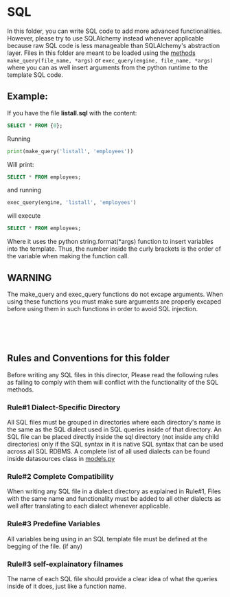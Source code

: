 # SQL

In this folder, you can write SQL code to add more advanced functionalities. However, please try to use SQLAlchemy instead whenever applicable because raw SQL code is less manageable than SQLAlchemy's abstraction layer. Files in this folder are meant to be loaded using the [methods](/reflector/methods.py) ```make_query(file_name, *args)``` or ```exec_query(engine, file_name, *args)``` where you can as well insert arguments from the python runtime to the template SQL code. 

## Example:
If you have the file **listall.sql** with the content:
```SQL
SELECT * FROM {0};
```
Running 
```py
print(make_query('listall', 'employees'))
```
Will print:
```SQL
SELECT * FROM employees;
```
and running 
```py
exec_query(engine, 'listall', 'employees')
```
will execute
```SQL
SELECT * FROM employees;
```

Where it uses the python string.format(*args) function to insert variables into the template.
Thus, the number inside the curly brackets is the order of the variable when making the function call.

## **WARNING**

The make_query and exec_query functions do not excape arguments. 
When using these functions you must make sure arguments are properly
 excaped before using them in such functions in order to avoid SQL injection.

<br />
<br />
<br />


## Rules and Conventions for this folder

Before writing any SQL files in this director, 
Please read the following rules as failing to comply with them will conflict with the functionality of the SQL methods.

### **Rule#1 Dialect-Specific Directory**

All SQL files must be grouped in directories where each directory's name is 
the same as the SQL dialect used in SQL queries inside of that directory. 
    An SQL file can be placed directly inside the sql directory (not inside any 
    child directories) only if the SQL syntax in it is native SQL syntax that 
    can be used across all SQL RDBMS.
A complete list of all used dialects can be found inside datasources class
 in [models.py](/reflector/models.py)


### **Rule#2 Complete Compatibility**

When writing any SQL file in a dialect directory as explained in Rule#1, Files with 
the same name and functionality must be added to all other dialects as well after 
translating to each dialect whenever applicable.


### **Rule#3 Predefine Variables**

All variables being using in an SQL template file must be defined at the 
begging of the file. (if any)


### **Rule#3 self-explainatory filnames**

The name of each SQL file should provide a clear idea of what the queries inside of it
does, just like a function name.